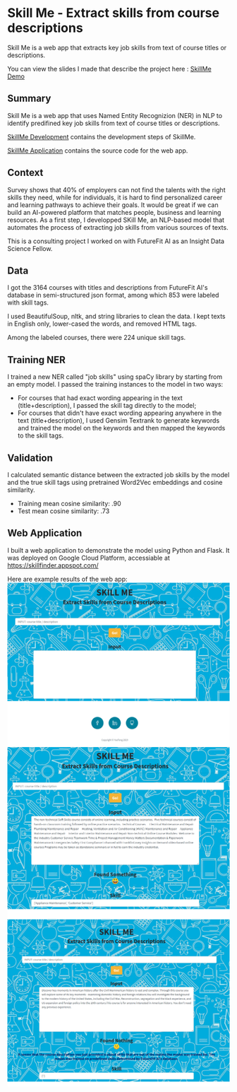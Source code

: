 # Skill Me - Extract skills from course descriptions
Skill Me is a web app that extracts key job skills from text of course titles or descriptions. 

You can view the slides I made that describe the project here : [SkillMe Demo](https://github.com/mollyteng/insight/blob/master/SkillMe_Demo.pdf)

## Summary
Skill Me is a web app that uses Named Entity Recognizion (NER) in NLP to identify predifined key job skills from text of course titles or descriptions.

[SkillMe Development](https://github.com/mollyteng/insight/tree/master/skill_me) contains the development steps of SkillMe.

[SkillMe Application](https://github.com/mollyteng/insight/tree/master/webapp) contains the source code for the web app.

## Context
Survey shows that 40% of employers can not find the talents with the right skills they need, while for individuals, it is hard to find personalized career and learning pathways to achieve their goals. It would be great if we can build an AI-powered platform that matches people, business and learning resources. As a first step, I developped SKill Me, an NLP-based model that automates the process of extracting job skills from various sources of texts.

This is a consulting project I worked on with FutureFit AI as an Insight Data Science Fellow.

## Data
I got the 3164 courses with titles and descriptions from FutureFit AI's database in semi-structured json format, among which 853 were labeled with skill tags.  
 
I used BeautifulSoup, nltk, and string libraries to clean the data. I kept texts in English only, lower-cased the words, and removed HTML tags.

Among the labeled courses, there were 224 unique skill tags.

## Training NER
I trained a new NER called "job skills" using spaCy library by starting from an empty model. I passed the training instances to the model in two ways:

- For courses that had exact wording appearing in the text (title+description), I passed the skill tag directly to the model;
- For courses that didn't have exact wording appearing anywhere in the text (title+description), I used Gensim Textrank to generate keywords and trained the model on the keywords and then mapped the keywords to the skill tags.

## Validation
I calculated semantic distance between the extracted job skills by the model and the true skill tags using pretrained Word2Vec embeddings and cosine similarity.

- Training mean cosine similarity: .90
- Test mean cosine similarity: .73

## Web Application
I built a web application to demonstrate the model using Python and Flask. It was deployed on Google Cloud Platform, accessiable at https://skillfinder.appspot.com/

Here are example results of the web app:
![Webapp Results1](webapp_results1.png)
![Webapp Results2](webapp_results2.png)
![Webapp Results3](webapp_results3.png)
